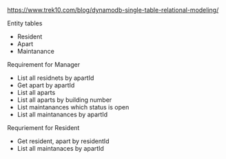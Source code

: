 https://www.trek10.com/blog/dynamodb-single-table-relational-modeling/

Entity tables
- Resident
- Apart
- Maintanance

Requirement for Manager
- List all residnets by apartId
- Get apart by apartId
- List all aparts
- List all aparts by building number
- List maintanances which status is open
- List all maintanances by apartId

Requriement for Resident
- Get resident, apart by residentId
- List all maintanaces by apartId